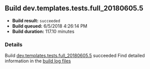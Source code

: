 ## Build dev.templates.tests.full_20180605.5
- **Build result:** `succeeded`
- **Build queued:** 6/5/2018 4:26:14 PM
- **Build duration:** 117.10 minutes
### Details
Build [dev.templates.tests.full_20180605.5](https://winappstudio.visualstudio.com/web/build.aspx?pcguid=a4ef43be-68ce-4195-a619-079b4d9834c2&builduri=vstfs%3a%2f%2f%2fBuild%2fBuild%2f25818) succeeded
Find detailed information in the [build log files](https://uwpctdiags.blob.core.windows.net/buildlogs/dev.templates.tests.full_20180605.5_logs.zip)
